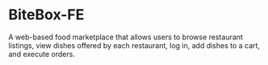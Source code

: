 # BiteBox-FE
A web-based food marketplace that allows users to browse restaurant listings, view dishes offered by each restaurant, log in, add dishes to a cart, and execute orders.
